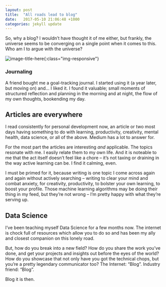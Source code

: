 ```yaml
---
layout: post
title:  "All roads lead to blog"
date:   2017-05-10 21:06:48 +1000
categories: jekyll update
---
```

So, why a blog? I wouldn’t have thought it of me either, but frankly, the universe seems to be converging on a single point when it comes to this. Who am I to argue with the universe?

![image-title-here](https://github.com/ainephelan/ainephelan.github.io/blob/master/images/journal.png.jpg){:class="img-responsive"}

### Journaling
A friend bought me a goal-tracking journal. I started using it (a year later, but moving on) and… I liked it. I found it valuable; small moments of structured reflection and planning in the morning and at night, the flow of my own thoughts, bookending my day.

## Articles are everywhere
I read consistently for personal development now, an article or two most days having something to do with learning, productivity, creativity, mental health, data science, or all of the above. Medium has a lot to answer for.

For the most part the articles are interesting *and* applicable. The topics resonate with me. I easily relate them to my own life. And it is noteable to me that the act itself doesn’t feel like a chore – it’s not taxing or draining in the way active learning can be. I find it calming, even.

I must be primed for it, because writing is one topic I come across again and again without actively searching – writing to clear your mind and combat anxiety, for creativity, productivity, to bolster your own learning, to boost your profile. Those machine learning algorithms may be doing their thing in my feed, but they’re not wrong – I’m pretty happy with what they’re serving up.

## Data Science
I’ve been teaching myself Data Science for a few months now. The internet is chock full of resources which allow you to do so and has been my ally and closest companion on this lonely road. 

But, how do you break into a new field? How do you share the work you’ve done, and get your projects and insights out before the eyes of the world? How do you showcase that not only have you got the technical chops, but you’re a pretty legendary communicator too? The Internet: “Blog”. Industry friend: “Blog”.

Blog it is then.
